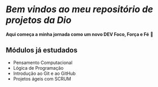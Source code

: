 # _Bem vindos ao meu repositório de projetos da Dio_
**Aqui começa  a minha jornada como um novo DEV Foco, Força e Fé**  :muscle:

## Módulos já estudados

* Pensamento Computacional
* Lógica de Programação
* Introdução ao Git e ao GitHub
* Projetos ágeis com SCRUM

